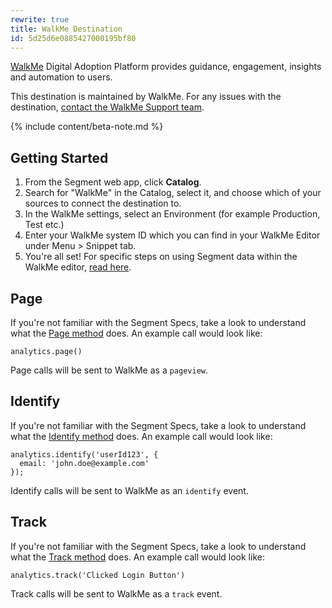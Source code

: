 ```yaml
---
rewrite: true
title: WalkMe Destination
id: 5d25d6e0885427000195bf80
---
```

[WalkMe](https://www.walkme.com/?utm_source=segmentio&utm_medium=docs&utm_campaign=partners) Digital Adoption Platform provides guidance, engagement, insights and automation to users.

This destination is maintained by WalkMe. For any issues with the destination, [contact the WalkMe Support team](mailto:support@walkme.com).

{% include content/beta-note.md %}


## Getting Started



1. From the Segment web app, click **Catalog**.
2. Search for "WalkMe" in the Catalog, select it, and choose which of your sources to connect the destination to.
3. In the WalkMe settings, select an Environment (for example Production, Test etc.)
4. Enter your WalkMe system ID which you can find in your WalkMe Editor under Menu > Snippet tab.
5. You're all set! For specific steps on using Segment data within the WalkMe editor, [read here](https://support.walkme.com/?p=15147&post_type=ht_kb&preview=1&_ppp=ab530c4600).

## Page

If you're not familiar with the Segment Specs, take a look to understand what the [Page method](/docs/connections/spec/page/) does. An example call would look like:

```
analytics.page()
```

Page calls will be sent to WalkMe as a `pageview`.


## Identify

If you're not familiar with the Segment Specs, take a look to understand what the [Identify method](/docs/connections/spec/identify/) does. An example call would look like:

```
analytics.identify('userId123', {
  email: 'john.doe@example.com'
});
```

Identify calls will be sent to WalkMe as an `identify` event.


## Track

If you're not familiar with the Segment Specs, take a look to understand what the [Track method](/docs/connections/spec/track/) does. An example call would look like:

```
analytics.track('Clicked Login Button')
```

Track calls will be sent to WalkMe as a `track` event.
